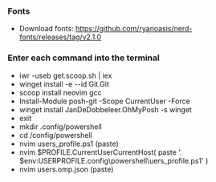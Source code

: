 ### Fonts
- Download fonts: https://github.com/ryanoasis/nerd-fonts/releases/tag/v2.1.0
### Enter each command into the terminal
- iwr -useb get.scoop.sh | iex 
- winget install -e --id Git.Git
- scoop install neovim gcc
- Install-Module posh-git -Scope CurrentUser -Force
- winget install JanDeDobbeleer.OhMyPosh -s winget
- exit
- mkdir .config/powershell
- cd /config/powershell
- nvim users_profile.ps1 (paste)
- nvim $PROFILE.CurrentUserCurrentHost( paste '. $env:USERPROFILE\.config\powershell\uers_profile.ps1' )
- nvim users.omp.json (paste)
